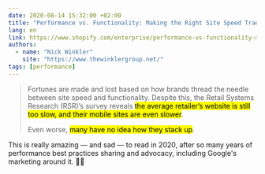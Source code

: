 ```yaml
---
date: 2020-08-14 15:32:00 +02:00
title: "Performance vs. Functionality: Making the Right Site Speed Tradeoffs"
lang: en
link: https://www.shopify.com/enterprise/performance-vs-functionality-making-the-right-site-speed-tradeoffs
authors:
  - name: "Nick Winkler"
    site: "https://www.thewinklergroup.net/"
tags: [performance]
---
```


> Fortunes are made and lost based on how brands thread the needle between site speed and functionality. Despite this, the Retail Systems Research (RSR)’s survey reveals <mark>the average retailer’s website is still too slow, and their mobile sites are even slower</mark>.
>
> Even worse, <mark>many have no idea how they stack up</mark>.

This is really amazing — and sad — to read in 2020, after so many years of performance best practices sharing and advocacy, including Google's marketing around it. 🤷‍♂️
